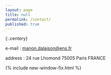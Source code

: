 ```yaml
---
layout: page
title: null
permalink: /contact/
published: true
---
```


{:.centery}

e-mail : manon.dalaison@ens.fr


address : 24 rue Lhomond 75005 Paris FRANCE

{% include new-window-fix.html %}

<style>
.centery {
  text-align: center;
}
</style>
